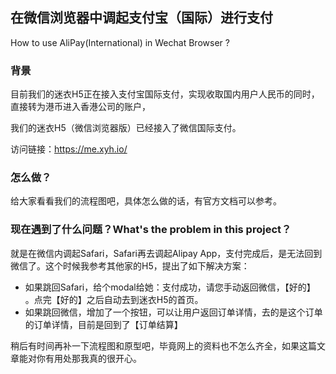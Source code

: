 ## 在微信浏览器中调起支付宝（国际）进行支付

How to use AliPay(International) in Wechat Browser ?

### 背景

目前我们的迷衣H5正在接入支付宝国际支付，实现收取国内用户人民币的同时，直接转为港币进入香港公司的账户，

我们的迷衣H5（微信浏览器版）已经接入了微信国际支付。

访问链接：https://me.xyh.io/

### 怎么做？

给大家看看我们的流程图吧，具体怎么做的话，有官方文档可以参考。

### 现在遇到了什么问题？What's the problem in this project？

就是在微信内调起Safari，Safari再去调起Alipay App，支付完成后，是无法回到微信了。这个时候我参考其他家的H5，提出了如下解决方案：

* 如果跳回Safari，给个modal给她：支付成功，请您手动返回微信，【好的】 。点完【好的】之后自动去到迷衣H5的首页。
* 如果跳回微信，增加了一个按钮，可以让用户返回订单详情，去的是这个订单的订单详情，目前是回到了【订单结算】

稍后有时间再补一下流程图和原型吧，毕竟网上的资料也不怎么齐全，如果这篇文章能对你有用处那我真的很开心。